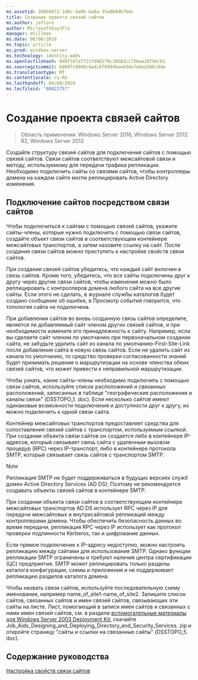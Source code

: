 ```yaml
---
ms.assetid: 206b8072-1d0c-4a0b-ba8a-35a868d67b4c
title: Создание проекта связей сайтов
ms.author: joflore
author: MicrosoftGuyJFlo
manager: mtillman
ms.date: 08/08/2018
ms.topic: article
ms.prod: windows-server
ms.technology: identity-adds
ms.openlocfilehash: 0d9f167a7721fd98179c30b83cc758aa2079dcb1
ms.sourcegitcommit: b00d7c8968c4adc8f699dbee694afe6ed36bc9de
ms.translationtype: MT
ms.contentlocale: ru-RU
ms.lasthandoff: 04/08/2020
ms.locfileid: "80822757"
---
```

# <a name="creating-a-site-link-design"></a>Создание проекта связей сайтов

>Область применения: Windows Server 2016, Windows Server 2012 R2, Windows Server 2012

Создайте структуру связей сайтов для подключения сайтов с помощью связей сайтов. Связи сайтов соответствуют межсайтовой связи и методу, используемому для передачи трафика репликации. Необходимо подключить сайты со связями сайтов, чтобы контроллеры домена на каждом сайте могли реплицировать Active Directory изменения.  
  
## <a name="connecting-sites-with-site-links"></a>Подключение сайтов посредством связи сайтов

Чтобы подключиться к сайтам с помощью связей сайтов, укажите сайты-члены, которые нужно подключить с помощью связи сайтов, создайте объект связи сайтов в соответствующем контейнере межсайтовых транспортов, а затем назовите ссылку на сайт. После создания связи сайтов можно приступить к настройке свойств связи сайтов.  
  
При создании связей сайтов убедитесь, что каждый сайт включен в связь сайтов. Кроме того, убедитесь, что все сайты подключены друг к другу через другие связи сайтов, чтобы изменения можно было реплицировать с контроллеров домена любого сайта на все другие сайты. Если этого не сделать, в журнале службы каталогов будет создано сообщение об ошибке, в Просмотр событий говорится, что топология сайта не подключена.  
  
При добавлении сайтов во вновь созданную связь сайтов определите, является ли добавляемый сайт членом других связей сайтов, и при необходимости измените его принадлежность к сайту. Например, если вы сделаете сайт членом по умолчанию при первоначальном создании сайта, не забудьте удалить сайт из канала по умолчанию-First-Site-Link после добавления сайта в новую связь сайтов. Если не удалить сайт из канала по умолчанию, то средство проверки согласованности знаний будет принимать решения о маршрутизации на основе членства обеих связей сайтов, что может привести к неправильной маршрутизации.  
  
Чтобы узнать, какие сайты-члены необходимо подключить с помощью связи сайтов, используйте список расположений и связанных расположений, записанных в таблице "географические расположения и каналы связи" (DSSTOPO_1. doc). Если несколько сайтов имеют одинаковые возможности подключения и доступности друг к другу, их можно подключить к одной связи сайта.  
  
Контейнер межсайтовых транспортов предоставляет средства для сопоставления связей сайтов с транспортом, используемым ссылкой. При создании объекта связи сайтов он создается либо в контейнере IP-адресов, который связывает связь сайта с удаленным вызовом процедур (RPC) через IP-транспорт, либо в контейнере протокола SMTP, который связывает связь сайтов с транспортом SMTP.  
  
> [!NOTE]  
> Репликация SMTP не будет поддерживаться в будущих версиях служб домен Active Directory Services (AD DS); Поэтому не рекомендуется создавать объекты связей сайтов в контейнере SMTP.  
  
При создании объекта связи сайтов в соответствующем контейнере межсайтовых транспортов AD DS использует RPC через IP для передачи межсайтовых и внутрисайтовой репликаций между контроллерами домена. Чтобы обеспечить безопасность данных во время передачи, репликация RPC через IP использует как протокол проверки подлинности Kerberos, так и шифрование данных.  
  
Если прямое подключение к IP-адресу недоступно, можно настроить репликацию между сайтами для использования SMTP. Однако функции репликации SMTP ограничены и требуют наличия центра сертификации (ЦС) предприятия. SMTP может реплицировать только разделы каталога конфигурации, схемы и приложения и не поддерживает репликацию разделов каталога домена.  
  
Чтобы назвать связи сайтов, используйте последовательную схему именования, например name_of_site1-name_of_site2. Запишите список сайтов, связанных сайтов и имен связей сайтов, связывающих эти сайты на листе. Лист, помогающий в записи имен сайтов и связанных с ними имен связей сайтов, см. в разделе [вспомогательные материалы для Windows Server 2003 Deployment Kit](https://go.microsoft.com/fwlink/?LinkID=102558), скачайте Job_Aids_Designing_and_Deploying_Directory_and_Security_Services. zip и откройте страницу "сайты и ссылки на связанные сайты" (DSSTOPO_5. doc).  
  
## <a name="in-this-guide"></a>Содержание руководства

[Настройка свойств связи сайтов](Setting-Site-Link-Properties.md)  
